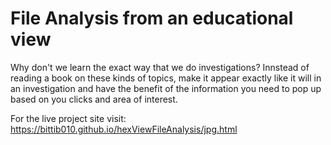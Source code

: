 # File Analysis from an educational view

Why don't we learn the exact way that we do investigations? Innstead of reading a book on these kinds of topics, make it appear exactly like it will in an investigation and have the benefit of the information you need to pop up based on you clicks and area of interest. 

For the live project site visit: 
https://bittib010.github.io/hexViewFileAnalysis/jpg.html
